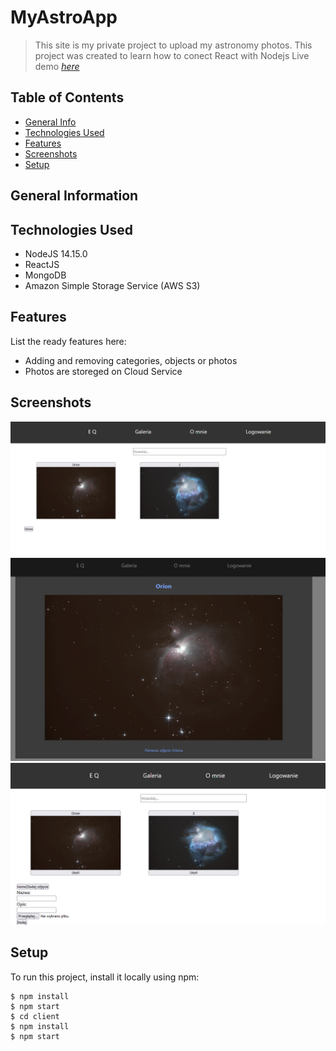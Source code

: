 # MyAstroApp

> This site is my private project to upload my astronomy photos. This project was created to learn how to conect React with Nodejs 
> Live demo [_here_](https://myastroapp.herokuapp.com/)
## Table of Contents
* [General Info](#general-information)
* [Technologies Used](#technologies-used)
* [Features](#features)
* [Screenshots](#screenshots)
* [Setup](#setup)


## General Information

## Technologies Used
- NodeJS 14.15.0
- ReactJS
- MongoDB
- Amazon Simple Storage Service (AWS S3)

## Features
List the ready features here:
- Adding and removing categories, objects or photos
- Photos are storeged on Cloud Service

## Screenshots
![Gallery object](./img-readme/1.png)
![One object modal](./img-readme/2.png)
![Admin panel for adding photo](./img-readme/3.png)

## Setup
To run this project, install it locally using npm:
```
$ npm install 
$ npm start 
$ cd client
$ npm install 
$ npm start 
```
